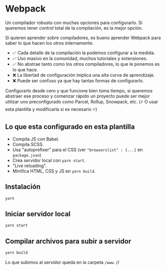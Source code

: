 # Webpack

Un compilador robusto con muchas opciones para configurarlo. Si queremos tener control total de la compilación, es la mejor opción.

Si quieren aprender sobre compiladores, es bueno aprender Webpack para saber lo que hacen los otros internamente.

- :white_check_mark: Cada detalle de la compilación la podemos configurar a la medida.
- :white_check_mark: Uso masivo en la comunidad, muchos tutoriales y extensiones.
- :white_check_mark: No abstrae tanto como los otros compiladores, lo que le ponemos es lo que hace.
- :x: La libertad de configuración implica una alta curva de aprendizaje.
- :x: Puede ser confuso ya que hay tantas formas de configurarlo.

Configurarlo desde cero y que funcione bien toma tiempo, si queremos abstraer ese proceso y comenzar rápido un proyecto puede ser mejor utilizar uno preconfigurado como Parcel, Rollup, Snowpack, etc. (:zap: O usar esta plantilla y modificarla si es necesario :zap:)

## Lo que esta configurado en esta plantilla

- Compila JS con Babel.
- Compila SCSS.
- Usa "autoprefixer" para el CSS (ver `"browserslist" : {...}` en `package.json`)
- Crea servidor local con `yarn start`.
- "Live reloading".
- Minifica HTML, CSS y JS en `yarn build`.

## Instalación

```bash
yarn
```

## Iniciar servidor local

```bash
yarn start
```

## Compilar archivos para subir a servidor

```bash
yarn build
```

Lo que subimos al servidor queda en la carpeta `/www`.
//
